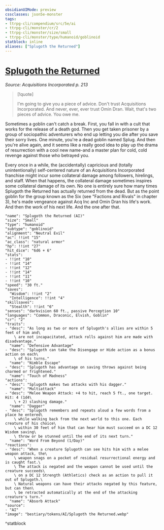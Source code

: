```yaml
---
obsidianUIMode: preview
cssclasses: json5e-monster
tags:
- ttrpg-cli/compendium/src/5e/ai
- ttrpg-cli/monster/cr/2
- ttrpg-cli/monster/size/small
- ttrpg-cli/monster/type/humanoid/goblinoid
statblock: inline
aliases: ["Splugoth the Returned"]
---
```

# [Splugoth the Returned](3-Compendium\CLI\bestiary\npc/splugoth-the-returned-ai.md)
*Source: Acquisitions Incorporated p. 213*  

> [!quote]  
> 
> I'm going to give you a piece of advice. Don't trust Acquisitions Incorporated. And never, ever, ever trust Omin Dran. Wait, that's two pieces of advice. You owe me.

Sometimes a goblin can't catch a break. First, you fall in with a cult that works for the release of a death god. Then you get taken prisoner by a group of sociopathic adventurers who end up letting you die after you save their sorry lives. One minute, you're a dead goblin named Splug. And then you're alive again, and it seems like a really good idea to play up the drama of resurrection with a cool new name-and a master plan for cold, cold revenge against those who betrayed you.

Every once in a while, the (accidentally) capricious and (totally unintentionally) self-centered nature of an Acquisitions Incorporated franchise might incur some collateral damage among followers, hirelings, and staff. When that happens, the collateral damage sometimes inspires some collateral damage of its own. No one is entirely sure how many times Splugoth the Returned has actually returned from the dead. But as the point goblin for the group known as the Six (see "Factions and Rivals" in chapter 3), he's made vengeance against Acq Inc and Omin Dran his life's work. And then the work of his next life. And the one after that.

```statblock
"name": "Splugoth the Returned (AI)"
"size": "Small"
"type": "humanoid"
"subtype": "goblinoid"
"alignment": "Neutral Evil"
"ac": !!int "15"
"ac_class": "natural armor"
"hp": !!int "27"
"hit_dice": "6d6 + 6"
"stats":
- !!int "10"
- !!int "14"
- !!int "12"
- !!int "14"
- !!int "11"
- !!int "10"
"speed": "30 ft."
"saves":
  "Wisdom": !!int "2"
  "Intelligence": !!int "4"
"skillsaves":
  "Stealth": !!int "6"
"senses": "darkvision 60 ft., passive Perception 10"
"languages": "Common, Draconic, Elvish, Goblin"
"cr": "2"
"traits":
- "desc": "As long as two or more of Splugoth's allies are within 5 feet of him and\
    \ are not incapacitated, attack rolls against him are made with disadvantage."
  "name": "Defensive Advantage"
- "desc": "Splugoth can take the Disengage or Hide action as a bonus action on each\
    \ of his turns."
  "name": "Nimble Escape"
- "desc": "Splugoth has advantage on saving throws against being charmed or frightened."
  "name": "Touch of Madness"
"actions":
- "desc": "Splugoth makes two attacks with his dagger."
  "name": "Multiattack"
- "desc": "Melee Weapon Attack: +4 to hit, reach 5 ft., one target. Hit: 4 (1d4\
    \ + 2) slashing damage."
  "name": "Dagger"
- "desc": "Splugoth remembers and repeats aloud a few words from a place he entered\
    \ while walking back from the next world to this one. Each creature of his choice\
    \ within 30 feet of him that can hear him must succeed on a DC 12 Wisdom saving\
    \ throw or be stunned until the end of its next turn."
  "name": "Word From Beyond (1/Day)"
"reactions":
- "desc": "When a creature Splugoth can see hits him with a melee weapon attack, the\
    \ weapon snags on a pocket of residual resurrectional energy and is caught fast.\
    \ The attack is negated and the weapon cannot be used until the creature succeeds\
    \ on a DC 12 Strength (Athletics) check as an action to pull it out of Splugoth.\
    \ Natural weapons can have their attacks negated by this feature, but can then\
    \ be retracted automatically at the end of the attacking creature's turn."
  "name": "Absorb Attack"
"source":
- "AI"
"image": "bestiary/tokens/AI/Splugoth the Returned.webp"
```
^statblock